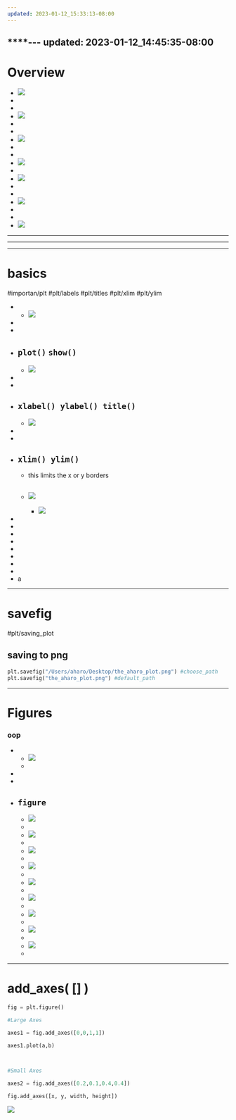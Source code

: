```yaml
---
updated: 2023-01-12_15:33:13-08:00
---
```

****---
updated: 2023-01-12_14:45:35-08:00
---

# Overview
- ![](aharo24%202023-01-12%20at%202.21.20%20PM.png)
- 
- 
- ![](aharo24%202023-01-12%20at%202.21.05%20PM.png)
- 
- 
- ![](aharo24%202023-01-12%20at%202.22.23%20PM.png)
- 
- 
- ![](aharo24%202023-01-12%20at%202.22.36%20PM.png)
- 
- ![](aharo24%202023-01-12%20at%202.23.05%20PM.png)
- 
- 
- ![](aharo24%202023-01-12%20at%202.23.43%20PM.png)
- 
- 
- ![](aharo24%202023-01-12%20at%202.24.33%20PM.png)

---
---
---

# basics
#importan/plt
#plt/labels
#plt/titles
#plt/xlim
#plt/ylim

- 
	- ![](aharo24%202023-01-12%20at%202.34.06%20PM.png)
- 
- 
- `plot()` `show()` 
	- 
	- ![](aharo24%202023-01-12%20at%202.46.07%20PM.png)
- 
- 
- `xlabel() ylabel() title()`
	- 
	- ![](aharo24%202023-01-12%20at%202.53.13%20PM.png)
- 
- 
- `xlim() ylim()`
	- 
	- this limits the x or y borders
	- ![](aharo24%202023-01-12%20at%202.57.22%20PM.png)
		- 
		- ![](aharo24%202023-01-12%20at%202.58.37%20PM.png)
- 
- 
- 
- 
- 
- 
- 
- 
- a
	


---

# savefig
#plt/saving_plot

## saving to png

``` python
plt.savefig("/Users/aharo/Desktop/the_aharo_plot.png") #choose_path
plt.savefig("the_aharo_plot.png") #default_path
```


---




# Figures
### oop
- 
	- ![](aharo24%202023-01-12%20at%203.06.56%20PM.png)
	- 
- 
- 
- `figure`
	- 
	- ![](aharo24%202023-01-12%20at%203.12.19%20PM.png)
	- 
	- ![](aharo24%202023-01-12%20at%203.11.15%20PM.png)
	- 
	- ![](aharo24%202023-01-12%20at%203.12.39%20PM.png)
	- 
	- ![](aharo24%202023-01-12%20at%203.13.29%20PM.png)
	- 
	- ![](aharo24%202023-01-12%20at%203.14.10%20PM.png)
	- 
	- ![](aharo24%202023-01-12%20at%203.15.21%20PM.png)
	- 
	- ![](aharo24%202023-01-12%20at%203.16.01%20PM.png)
	- 
	- ![](aharo24%202023-01-12%20at%203.16.31%20PM.png)
	- 
	- ![](aharo24%202023-01-12%20at%203.18.08%20PM.png)
	- 

---

# add_axes( [] )

```python
fig = plt.figure()

#Large Axes

axes1 = fig.add_axes([0,0,1,1])

axes1.plot(a,b)

  

#Small Axes

axes2 = fig.add_axes([0.2,0.1,0.4,0.4])
```

```python
fig.add_axes([x, y, width, height])
```

![](aharo24%202023-01-12%20at%203.34.47%20PM.png)




